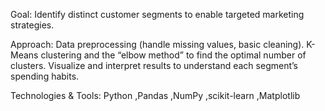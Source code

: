 Goal: Identify distinct customer segments to enable targeted marketing strategies.

Approach:
Data preprocessing (handle missing values, basic cleaning).
K-Means clustering and the “elbow method” to find the optimal number of clusters.
Visualize and interpret results to understand each segment’s spending habits.

Technologies & Tools:
Python
,Pandas
,NumPy
,scikit-learn
,Matplotlib 
